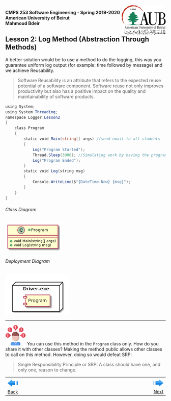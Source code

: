 <img style="float: right;" src="../../Images/aublogosmall.png"> 

**CMPS 253 Software Engineering - Spring 2019-2020 \
American University of Beirut \
Mahmoud Bdeir**


## Lesson 2: Log Method (Abstraction Through Methods)


A better solution would be to use a method to do the logging, this way you guarantee uniform log output (for example: time followed by message) and we achieve Reusability.
> Software Reusability is an attribute that refers to the expected reuse potential of a software component. Software reuse not only improves productivity but also has a positive impact on the quality and maintainability of software products.

```C#
using System;
using System.Threading;
namespace Logger.Lesson2
{
    class Program
    {
        static void Main(string[] args) //send email to all students
        {
            Log("Program Started");
            Thread.Sleep(3000); //Simulating work by having the program sleep for 3 seconds
            Log("Program Ended");
        }
        static void Log(string msg)
        {
            Console.WriteLine($"{DateTime.Now} {msg}");
        }
    }
}
```

###### Class Diagram
![Lesson 2 Class Diagram](../PlantUML/Class-Diagram.png)
###### Deployment Diagram
![Lesson 2 Deployment Diagram](../PlantUML/Deployment-Diagram.png)

____
![problem icon](../../Images/problem.png 'Problem') You can use this method in the `Program` class only. How do you share it with other classes? Making the method public allows other classes to call on this method. However, doing so would defeat SRP:
> Single Responsibility Principle or SRP: A class should have one, and only one, reason to change.

<table style='width=100%;'>
<tr>
<td><a href="../../../../tree/master/Lesson%2001%20Inline%20Logging"><img src='../../Images/leftarrow.png'> Back</a></td>
<td width="100%"></td>
<td><a href="../../../../tree/master/Lesson%2003%20Logger%20Class"><img src='../../Images/rightarrow.png'> Next</a></td>
</tr>
</table>
